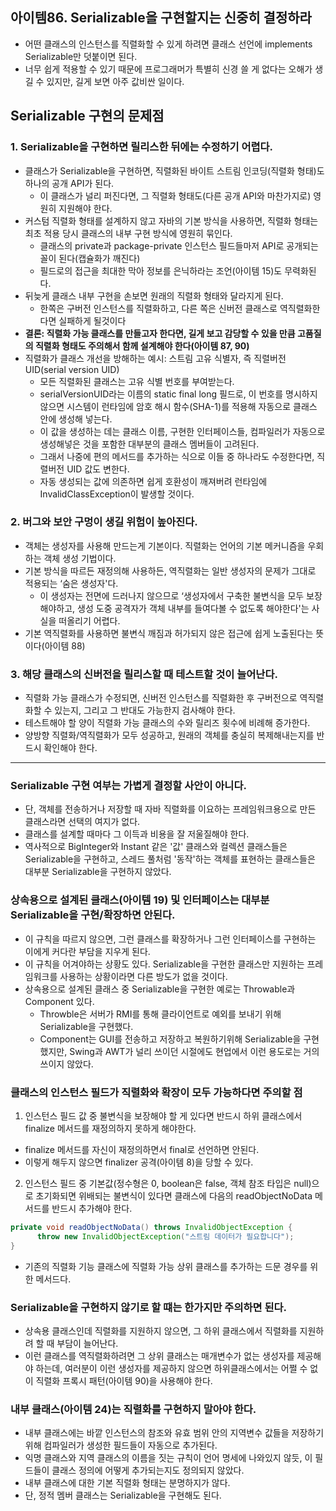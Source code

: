 ## 아이템86. Serializable을 구현할지는 신중히 결정하라
- 어떤 클래스의 인스턴스를 직렬화할 수 있게 하려면 클래스 선언에 implements Serializable만 덧붙이면 된다.
- 너무 쉽게 적용할 수 있기 때문에 프로그래머가 특별히 신경 쓸 게 없다는 오해가 생길 수 있지만, 길게 보면 아주 값비싼 일이다.

## Serializable 구현의 문제점
### 1. Serializable을 구현하면 릴리스한 뒤에는 수정하기 어렵다.
- 클래스가 Serializable을 구현하면, 직렬화된 바이트 스트림 인코딩(직렬화 형태)도 하나의 공개 API가 된다.
  - 이 클래스가 널리 퍼진다면, 그 직렬화 형태도(다른 공개 API와 마찬가지로) 영원히 지원해야 한다.
- 커스텀 직렬화 형태를 설계하지 않고 자바의 기본 방식을 사용하면, 직렬화 형태는 최초 적용 당시 클래스의 내부 구현 방식에 영원히 묶인다.
  - 클래스의 private과 package-private 인스턴스 필드들마저 API로 공개되는 꼴이 된다(캡슐화가 깨진다)
  - 필드로의 접근을 최대한 막아 정보를 은닉하라는 조언(아이템 15)도 무력화된다.
- 뒤늦게 클래스 내부 구현을 손보면 원래의 직렬화 형태와 달라지게 된다.
  - 한쪽은 구버전 인스턴스를 직렬화하고, 다른 쪽은 신버전 클래스로 역직렬화한다면 실패하게 될것이다
- **결론: 직렬화 가능 클래스를 만들고자 한다면, 길게 보고 감당할 수 있을 만큼 고품질의 직렬화 형태도 주의해서 함께 설계해야 한다(아이템 87, 90)**
- 직렬화가 클래스 개선을 방해하는 예시: 스트림 고유 식별자, 즉 직렬버전 UID(serial version UID)
  - 모든 직렬화된 클래스는 고유 식별 번호를 부여받는다.
  - serialVersionUID라는 이름의 static final long 필드로, 이 번호를 명시하지 않으면 시스템이 런타임에 암호 해시 함수(SHA-1)를 적용해 자동으로 클래스 안에 생성해 넣는다.
  - 이 값을 생성하는 데는 클래스 이름, 구현한 인터페이스들, 컴파일러가 자동으로 생성해넣은 것을 포함한 대부분의 클래스 멤버들이 고려된다.
  - 그래서 나중에 편의 메서드를 추가하는 식으로 이들 중 하나라도 수정한다면, 직렬버전 UID 값도 변한다.
  - 자동 생성되는 값에 의존하면 쉽게 호환성이 깨져버려 런타임에 InvalidClassException이 발생할 것이다.
### 2. 버그와 보안 구멍이 생길 위험이 높아진다.
- 객체는 생성자를 사용해 만드는게 기본이다. 직렬화는 언어의 기본 메커니즘을 우회하는 객체 생성 기법이다.
- 기본 방식을 따르든 재정의해 사용하든, 역직렬화는 일반 생성자의 문제가 그대로 적용되는 ‘숨은 생성자'다.
  - 이 생성자는 전면에 드러나지 않으므로 ‘생성자에서 구축한 불변식을 모두 보장해야하고, 생성 도중 공격자가 객체 내부를 들여다볼 수 없도록 해야한다'는 사실을 떠올리기 어렵다.
- 기본 역직렬화를 사용하면 불변식 깨짐과 허가되지 않은 접근에 쉽게 노출된다는 뜻이다(아이템 88)
### 3. 해당 클래스의 신버전을 릴리스할 때 테스트할 것이 늘어난다.
- 직렬화 가능 클래스가 수정되면, 신버전 인스턴스를 직렬화한 후 구버전으로 역직렬화할 수 있는지, 그리고 그 반대도 가능한지 검사해야 한다.
- 테스트해야 할 양이 직렬화 가능 클래스의 수와 릴리즈 횟수에 비례해 증가한다.
- 양방향 직렬화/역직렬화가 모두 성공하고, 원래의 객체를 충실히 복제해내는지를 반드시 확인해야 한다.
***
### Serializable 구현 여부는 가볍게 결정할 사안이 아니다.
- 단, 객체를 전송하거나 저장할 때 자바 직렬화를 이요하는 프레임워크용으로 만든 클래스라면 선택의 여지가 없다.
- 클래스를 설계할 때마다 그 이득과 비용을 잘 저울질해야 한다.
- 역사적으로 BigInteger와 Instant 같은 '값' 클래스와 컬렉션 클래스들은 Serializable을 구현하고, 스레드 풀처럼 '동작'하는 객체를 표현하는 클래스들은 대부분 Serializable을 구현하지 않았다.
 
### 상속용으로 설계된 클래스(아이템 19) 및 인터페이스는 대부분 Serializable을 구현/확장하면 안된다.
- 이 규칙을 따르지 않으면, 그런 클래스를 확장하거나 그런 인터페이스를 구현하는 이에게 커다란 부담을 지우게 된다.
- 이 규칙을 어겨야하는 상황도 있다. Serializable을 구현한 클래스만 지원하는 프레임워크를 사용하는 상황이라면 다른 방도가 없을 것이다.
- 상속용으로 설계된 클래스 중 Serializable을 구현한 예로는 Throwable과 Component 있다.
  - Throwble은 서버가 RMI를 통해 클라이언트로 예외를 보내기 위해 Serializable을 구현했다.
  - Component는 GUI를 전송하고 저장하고 복원하기위해 Serializable을 구현했지만, Swing과 AWT가 널리 쓰이던 시절에도 현업에서 이런 용도로는 거의 쓰이지 않았다.
 
### 클래스의 인스턴스 필드가 직렬화와 확장이 모두 가능하다면 주의할 점
1. 인스턴스 필드 값 중 불변식을 보장해야 할 게 있다면 반드시 하위 클래스에서 finalize 메서드를 재정의하지 못하게 해야한다.
  - finalize 메서드를 자신이 재정의하면서 final로 선언하면 안된다.
  - 이렇게 해두지 않으면 finalizer 공격(아이템 8)을 당할 수 있다.
2. 인스턴스 필드 중 기본값(정수형은 0, boolean은 false, 객체 참조 타입은 null)으로 초기화되면 위배되는 불변식이 있다면 클래스에 다음의 readObjectNoData 메서드를 반드시 추가해야 한다.
``` java
private void readObjectNoData() throws InvalidObjectException {
	  throw new InvalidObjectException("스트림 데이터가 필요합니다");
}
```
- 기존의 직렬화 기능 클래스에 직렬화 가능 상위 클래스를 추가하는 드문 경우를 위한 메서드다.

### Serializable을 구현하지 않기로 할 떄는 한가지만 주의하면 된다.
- 상속용 클래스인데 직렬화를 지원하지 않으면, 그 하위 클래스에서 직렬화를 지원하려 할 때 부담이 늘어난다.
- 이런 클래스를 역직렬화하려면 그 상위 클래스는 매개변수가 없는 생성자를 제공해야 하는데, 여러분이 이런 생성자를 제공하지 않으면 하위클래스에서는 어쩔 수 없이 직렬화 프록시 패턴(아이템 90)을 사용해야 한다.

### 내부 클래스(아이템 24)는 직렬화를 구현하지 말아야 한다.
- 내부 클래스에는 바깥 인스턴스의 참조와 유효 범위 안의 지역변수 값들을 저장하기 위해 컴파일러가 생성한 필드들이 자동으로 추가된다.
- 익명 클래스와 지역 클래스의 이름을 짓는 규칙이 언어 명세에 나와있지 않듯, 이 필드들이 클래스 정의에 어떻게 추가되는지도 정의되지 않았다.
- 내부 클래스에 대한 기본 직렬화 형태는 분명하지가 않다.
- 단, 정적 멤버 클래스는 Serializable을 구현해도 된다.

